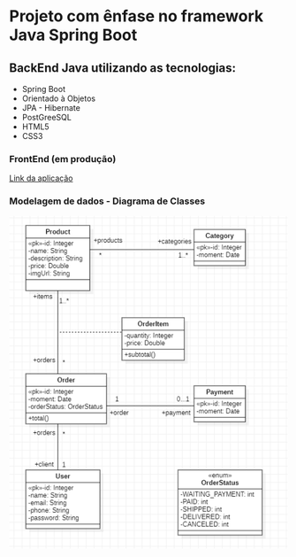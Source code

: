 # Projeto com ênfase no framework Java Spring Boot

## BackEnd Java utilizando as tecnologias:
* Spring Boot
* Orientado à Objetos
* JPA - Hibernate
* PostGreeSQL
* HTML5
* CSS3

### FrontEnd (em produção) 
[Link da aplicação](https://spring-test-home.herokuapp.com/) 

### Modelagem de dados - Diagrama de Classes
![Modelo](src/main/resources/static/img/Modelo.png)
